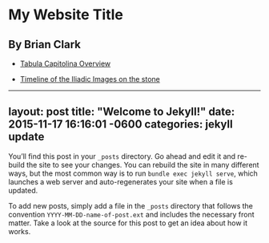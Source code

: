 # My Website Title

## By Brian Clark

- [Tabula Capitolina Overview](Intro.md)

- [Timeline of the Iliadic Images on the stone](tabImagesTL.md)

---
layout: post
title:  "Welcome to Jekyll!"
date:   2015-11-17 16:16:01 -0600
categories: jekyll update
---
You’ll find this post in your `_posts` directory. Go ahead and edit it and re-build the site to see your changes. You can rebuild the site in many different ways, but the most common way is to run `bundle exec jekyll serve`, which launches a web server and auto-regenerates your site when a file is updated.

To add new posts, simply add a file in the `_posts` directory that follows the convention `YYYY-MM-DD-name-of-post.ext` and includes the necessary front matter. Take a look at the source for this post to get an idea about how it works.
